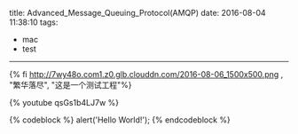 title: Advanced_Message_Queuing_Protocol(AMQP)
date: 2016-08-04 11:38:10
tags:
- mac
- test
---
{% fi http://7wy48o.com1.z0.glb.clouddn.com/2016-08-06_1500x500.png , "繁华落尽", "这是一个测试工程"%}

{% youtube qsGs1b4LJ7w %}

{% codeblock %}
alert('Hello World!');
{% endcodeblock %}
